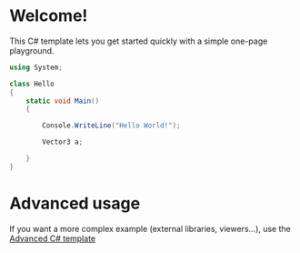 # Welcome!

This C# template lets you get started quickly with a simple one-page playground.

```C# runnable
using System;

class Hello 
{
    static void Main() 
    {

        Console.WriteLine("Hello World!");

        Vector3 a;

    }
}
```

# Advanced usage

If you want a more complex example (external libraries, viewers...), use the [Advanced C# template](https://tech.io/select-repo/386)
